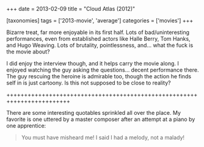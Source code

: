 +++
date = 2013-02-09
title = "Cloud Atlas (2012)"

[taxonomies]
tags = ['2013-movie', 'average']
categories = ['movies']
+++

Bizarre treat, far more enjoyable in its first half. Lots of
bad/uninteresting performances, even from established actors like Halle
Berry, Tom Hanks, and Hugo Weaving. Lots of brutality, pointlessness,
and\... what the fuck is the movie about?

I did enjoy the interview though, and it helps carry the movie along. I
enjoyed watching the guy asking the questions\... decent performance
there. The guy rescuing the heroine is admirable too, though the action
he finds self in is just cartoony. Is this not supposed to be close to
reality?

++++++++++++++++++++++++++++++++++++++++++++++++++++++++++++++++++++++++

There are some interesting quotables sprinkled all over the place. My
favorite is one uttered by a master composer after an attempt at a piano
by one apprentice:

> You must have misheard me! I said I had a melody, not a malady!

